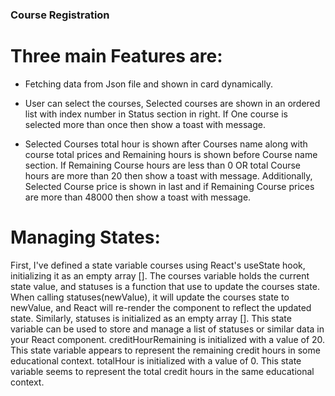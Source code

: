 ### Course Registration

# Three main Features are:

- Fetching data from Json file and shown in card dynamically.

- User can select the courses, Selected courses are shown in an ordered list with index number in Status section in right. If One course is selected more than once then show a toast with message.
- Selected Courses total hour is shown after Courses name along with course total prices and Remaining hours is shown before Course name section. If Remaining Course hours are less than 0 OR total Course hours are more than 20 then show a toast with message. Additionally, Selected Course price is shown in last and if Remaining Course prices are more than 48000 then show a toast with message.

# Managing States:

First, I've defined a state variable courses using React's useState hook, initializing it as an empty array []. The courses variable holds the current state value, and statuses is a function that use to update the courses state. When calling statuses(newValue), it will update the courses state to newValue, and React will re-render the component to reflect the updated state. Similarly, statuses is initialized as an empty array []. This state variable can be used to store and manage a list of statuses or similar data in your React component. creditHourRemaining is initialized with a value of 20. This state variable appears to represent the remaining credit hours in some educational context. totalHour is initialized with a value of 0. This state variable seems to represent the total credit hours in the same educational context.

